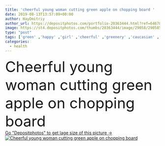 ```yaml
---
title: 'cheerful young woman cutting green apple on chopping board '
date: 2019-08-13T13:57:09+00:00
author: HayDmitriy
author_url: https://depositphotos.com/portfolio-20363444.html?ref=64678756
image: https://st4.depositphotos.com/thumbs/20363444/image/29058/290585674/api_thumb_450.jpg?forcejpeg=true
type: "post"
tags: ['green' ,'happy' ,'girl' ,'cheerful' ,'greenery' ,'caucasian' ,'smile' ,'health' ,'healthy' ,'knife' ,'food' ,'cutting' ,'kitchen' ,'preparation' ,'diet' ,'fruit' ,'tasty' ,'delicious' ,'recipe' ,'cut' ,'cook' ,'prepare' ,'emotion' ,'vegetarian' ,'bowl' ,'home' ,'woman' ,'emotional' ,'Dieting' ,'indoors' ,'apples' ,'sliced' ,'ingredients' ,'vitamins' ,'attractive' ,'nutritious' ,'casual' ,'chopping' ,'superfood' ,'cutting board' ,'copy space' ,'one person' ,'young adult' ,'Healthy Lifestyle' ,'chopping board' ,'White T shirt' ,'clean food' ]
categories: 
  - health
---
```

<div aling="center">
            <font size="60"> Cheerful young woman cutting green apple on chopping board</font>   
</div>
<div>
    <a href='https://st4.depositphotos.com/thumbs/20363444/image/29058/290585674/api_thumb_450.jpg?forcejpeg=true?ref=64678756' target=_blank > Go "Depositphotos" to get lage size of this picture ->
        <img href='https://st4.depositphotos.com/thumbs/20363444/image/29058/290585674/api_thumb_450.jpg?forcejpeg=true?ref=64678756' src='https://st4.depositphotos.com/20363444/29058/i/950/depositphotos_290585674-stock-photo-cheerful-young-woman-cutting-green.jpg?forcejpeg=true' alt='Cheerful young woman cutting green apple on chopping board' >
    </a>
</div>
